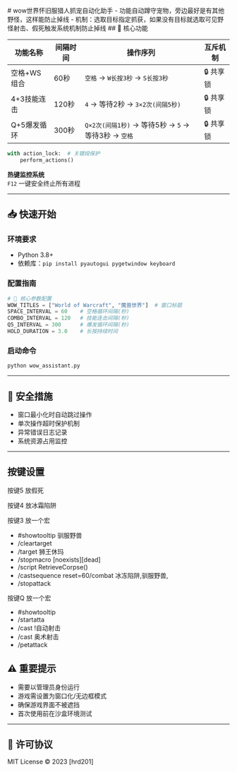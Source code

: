 <MARKDOWN>
# wow世界怀旧服猎人抓宠自动化助手
- 功能自动蹲守宠物，旁边最好是有其他野怪，这样能防止掉线
- 机制：选取目标指定抓获，如果没有目标就选取可见野怪射击、假死触发系统机制防止掉线
## 🚀 核心功能

| 功能名称         | 间隔时间   | 操作序列                           | 互斥机制  |
|------------------|------------|------------------------------------|-----------|
| 空格+WS组合      | 60秒       | `空格` → `W长按3秒` → `S长按3秒`  | 🔒 共享锁 |
| 4+3技能连击      | 120秒      | `4` → 等待2秒 → `3×2次(间隔5秒)`  | 🔒 共享锁 |
| Q+5爆发循环      | 300秒      | `Q×2次(间隔1秒)` → 等待5秒 → `5` → 等待3秒 → `空格` | 🔒 共享锁 |

```python
with action_lock:  # 关键段保护
    perform_actions()
```

**热键监控系统**  
`F12` 一键安全终止所有进程

---

## 📥 快速开始

### 环境要求
- Python 3.8+
- 依赖库：`pip install pyautogui pygetwindow keyboard`

### 配置指南
```python
# 🔧 核心参数配置
WOW_TITLES = ["World of Warcraft", "魔兽世界"]  # 窗口标题
SPACE_INTERVAL = 60    # 空格循环间隔(秒)
COMBO_INTERVAL = 120   # 技能连击间隔(秒) 
Q5_INTERVAL = 300      # 爆发循环间隔(秒)
HOLD_DURATION = 3.0    # 长按持续时间
```

### 启动命令
```bash
python wow_assistant.py
```

---

## 🛑 安全措施
- 窗口最小化时自动跳过操作
- 单次操作超时保护机制
- 异常错误日志记录
- 系统资源占用监控

---
## 按键设置
按键5 放假死

按键4 放冰霜陷阱

按键3 放一个宏
- #showtooltip 驯服野兽
- /cleartarget
- /target 狮王休玛
- /stopmacro [noexists][dead]
- /script RetrieveCorpse()
- /castsequence reset=60/combat 冰冻陷阱,驯服野兽,
- /stopattack

按键Q 放一个宏
- #showtooltip
- /startatta
- /cast !自动射击
- /cast 奥术射击
- /petattack

## ⚠️ 重要提示
- 需要以管理员身份运行
- 游戏需设置为窗口化/无边框模式
- 确保游戏界面不被遮挡
- 首次使用前在沙盒环境测试

---

## 📜 许可协议
MIT License © 2023 [hrd201]
